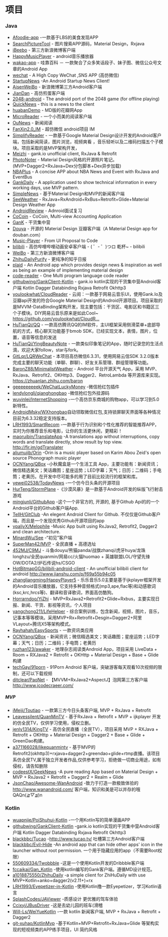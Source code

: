 # 项目
### Java
 * [Afoodie-app](https://github.com/Sambor123/foodie-app) -一款基于LBS的美食发现APP
 * [SearchPictureTool](https://github.com/wenhuaijun/SearchPictureTool) - 图片搜索APP源码，Material Design，Rxjava
 * [iBeebo](https://github.com/andforce/iBeebo) - 第三方新浪微博客户端
 * [HappyMusicPlayer](https://github.com/zhangliangming/HappyMusicPlayer) - android音乐播放器
 * [wakao-app](https://github.com/yongbo000/wakao-app) - 哇靠百科 － 一款聚合了众多笑话段子、妹子图、微信公众号文章的Android App
 * [wechat](https://github.com/motianhuo/wechat) - A High Copy WeChat ,SNS APP (高仿微信)
 * [StartupNews](https://github.com/halzhang/StartupNews) -An Android Startup News Client! 
 * [AisenWeiBo](https://github.com/wangdan/AisenWeiBo) - 新浪微博第三方Android客户端
 * [JianDan](https://github.com/ZhaoKaiQiang/JianDan) - 高仿煎蛋客户端
 * [2048-android](https://github.com/uberspot/2048-android) - The android port of the 2048 game (for offline playing)
 * [QuickNews](https://github.com/tigerguixh/QuickNews) -  this is a news to the client
 * [huabanDemo](https://github.com/LiCola/huabanDemo) - MD版的花瓣网App
 * [MicroReader](https://github.com/YiuChoi/MicroReader) - 一个小而美的阅读客户端
 * [OuNews](https://github.com/oubowu/OuNews) - 新闻阅读
 * [FanXin2.0_IM](https://github.com/huangfangyi/FanXin2.0_IM) -  超仿微信 android项目 IM
 * [SimplifyReader](https://github.com/SkillCollege/SimplifyReader) - 一款基于Google Material Design设计开发的Android客户端，包括新闻简读，图片浏览，视频爽看 ，音乐轻听以及二维码扫描五个子模块。项目采取的是MVP架构开发，
 * [Meizhi](https://github.com/drakeet/Meizhi) - gank.io unofficial client, RxJava & Retrofit
 * [PhotoNoter](https://github.com/yydcdut/PhotoNoter) - Material Design风格的开源照片笔记。(MVP+Dagger2+RxJava+Dex分包脚本+Dex异步加载) 
 * [NBAPlus](https://github.com/SilenceDut/NBAPlus) - A concise APP about NBA News and Event with RxJava and EventBus 
 * [GankDaily](https://github.com/maoruibin/GankDaily) - A application used to show technical information in every working days, use MVP pattern. 
 * [SimpleNews](https://github.com/liuling07/SimpleNews) - 基于Material Design和MVP的新闻客户端
 * [SeeWeather](https://github.com/xcc3641/SeeWeather) - RxJava+RxAndroid+RxBus+Retrofit+Glide+Material Design Weather App
 * [AndroidReview](https://github.com/envyfan/AndroidReview) - Adnroid面试复习
 * [CoCoin](https://github.com/Nightonke/CoCoin) - CoCoin, Multi-view Accounting Application
 * [GanK](https://github.com/dongjunkun/GanK) - 干货集中营
 * [Douya](https://github.com/DreaminginCodeZH/Douya) - 开源的 Material Design 豆瓣客户端（A Material Design app for douban.com）
 * [Music-Player](https://github.com/andremion/Music-Player) - From UI Proposal to Code 
 * [bilibili](https://github.com/HotBitmapGG/bilibili) - 高仿哔哩哔哩动画安卓客户端 - ( ゜- ゜)つロ 乾杯~ - bilibili
 * [WeiBo](https://github.com/wenmingvs/WeiBo) - 第三方新浪微博客户端
 * [ZhihuDailyPurify](https://github.com/izzyleung/ZhihuDailyPurify) - 更纯净的知乎日报
 * [plaid](https://github.com/YJWWZHANG/plaid) - An Android app which provides design news & inspiration as well as being an example of implementing material design
 * [code-reader](https://github.com/loopeer/code-reader) - One Multi program language code reader
 * [githubwing/GankClient-Kotlin](https://github.com/githubwing/GankClient-Kotlin) - gank.io kotlin实现的干货集中营Android客户端 Kotlin Dagger Databinding Rxjava Retrofit Okhttp3
 * [youlookwhat/CloudReader](https://github.com/youlookwhat/CloudReader) - 云阅：一款基于网易云音乐UI，使用Gank.Io及豆瓣api开发的符合Google Material Design的Android开源项目。项目采取的是MVVM-DataBinding架构开发，现主要包括：干货区、电影区和书籍区三个子模块。DIY网易云音乐原来是如此Cool~ https://github.com/youlookwhat/CloudR…
 * [HuTianQi/QQ](https://github.com/HuTianQi/QQ) - 一款高仿腾讯QQ的IM软件，主UI框架采用侧滑菜单+底部导航的方式，核心聊天功能基于bmob SDK，已经实现文本，表情，图片，位置，语音等信息的发送
 * [HuTianQi/YingBeautyNote](https://github.com/HuTianQi/YingBeautyNote) - 一款类似印象笔记的App，随时记录您的生活点滴，欢迎大家follow，star与fork。
 * [GitLqr/LQRWeChat](https://github.com/GitLqr/LQRWeChat) - 本项目高仿微信6.3.31，使用网易云信SDK 3.2.0版本完成主要的聊天功能（单聊、群聊）、好友关系管理、群组管理等功能。
 * [BaronZ88/MinimalistWeather](https://github.com/BaronZ88/MinimalistWeather) - Android 平台开源天气 App，采用 MVP、RxJava、Retrofit2、OKHttp3、Dagger2、RetroLambda 等开源库来实现。 https://zhuanlan.zhihu.com/baron
 * [geeeeeeeeek/WeChatLuckyMoney](https://github.com/geeeeeeeeek/WeChatLuckyMoney) -微信抢红包插件
 * [lendylongli/qianghongbao](https://github.com/lendylongli/qianghongbao) -微信抢红包外挂源码
 * [wuyinlei/InternetShopping](https://github.com/wuyinlei/InternetShopping) -一个高仿京东商城的购物app，可以学习到5.0新特性。
 * [AndroidMsky/WXhongbao](https://github.com/AndroidMsky/WXhongbao)自动领取微信红包,支持锁屏聊天界面等各种情况目前为6.3.32稳定支持版本。
 * [LRH1993/SmartRecom](https://github.com/LRH1993/SmartRecom) -一款基于行为识别和个性化推荐的智能推荐APP，实时为你推荐音乐和电影，让你的生活更休闲，更精彩！
 * [maoruibin/TranslateApp](https://github.com/maoruibin/TranslateApp) -A translations app without interruptions, copy words and translate directly, show result by top view. http://fir.im/gdTranslater
 * [aliumujib/Orin](https://github.com/aliumujib/Orin) -Orin is a music player based on Karim Abou Zeid's open source Phonograph music player
 * [OCNYang/QBox](https://github.com/OCNYang/QBox) -小秋魔盒是一个生活工具 App，主要功能有：新闻资讯；微信精选美文；笑话趣图；星座运势；LED字幕；天气；日历；二维码；手电筒；老黄历。在开发中尽可能多的用了目前比较流行的框架和库。
 * [yewei02538/TodayNews](https://github.com/yewei02538/TodayNews) -一个仿今日头条的开源项目
 * [HurTeng/StormPlane](https://github.com/HurTeng/StormPlane) -《沙漠风暴》是一款基于Android开发的纵版飞行射击游戏
 * [mingjunli/GithubApp](https://github.com/mingjunli/GithubApp) -这个一个非官方的, 开源的, 基于Github Api的的一个Android平台的Github客户端App.
 * [TellH/GitClub](https://github.com/TellH/GitClub) -An elegent Android Client for Github. 不仅仅是Github客户端，而且是一个发现优秀Github开源项目的app
 * [vpaliyX/Melophile](https://github.com/vpaliyX/Melophile) -Music App built using RxJava2, Retrofit2, Dagger2 and clean architecture.
 * [MinardWu/See](https://github.com/MinardWu/See) -“初见”客户端
 * [SuperMan42/MVP](https://github.com/SuperMan42/MVP) - 全民直播 + 高德选址
 * [452MJ/C9MJ](https://github.com/452MJ/C9MJ) - 斗鱼douyu/熊猫panda/战旗zhanqi/虎牙huya/龙珠longhzu/全民quanmin/网易cc/火猫huomao + 英雄联盟LOL/守望先锋OW/DOTA2/炉石传说hs/CSGO
 * [HotBitmapGG/bilibili-android-client](https://github.com/HotBitmapGG/bilibili-android-client) - An unofficial bilibili client for android http://www.jianshu.com/p/f69a55b94c05
 * [zhangliangming/HappyPlayer5](https://github.com/zhangliangming/HappyPlayer5) - 乐乐音乐5.0主要是基于ijkplayer框架开发的Android音乐播放器，它支持多种音频格式(mp3,ape,flac等)和动感歌词(ksc,krc,hrcs等)、翻译和音译歌词，界面高仿酷狗。
 * [Horrarndoo/YiZhi](https://github.com/Horrarndoo/YiZhi) - MVP+RxJava2+Retrofit2+Glide+Rxbus，主要实现日报、新闻、干货、影视等资讯，个人项目
 * [yangchong211/LifeHelper](https://github.com/yangchong211/LifeHelper) - 综合案例训练，包含新闻，视频，图片，音乐，记事本等等模块。采用MVP+Rx+Retrofit+Desgin+Dagger2+阿里VLayout+腾讯X5等架构模式。
 * [Rayhahah/EasySports](https://github.com/Rayhahah/EasySports) - 一款资讯类应用
 * [OCNYang/QBox](https://github.com/OCNYang/QBox) - 新闻资讯；微信精选美文；笑话趣图；星座运势；LED字幕；天气；日历；二维码；手电筒；老黄历
 * [ruzhan123/awaker](https://github.com/ruzhan123/awaker) - 地理杂志阅读类Android App，项目采用 LiveData + Room + RXJava2 + Retrofit + OKHttp + Material Design + Base + Glide 构建
 * [techGay/91porn](https://github.com/techGay/91porn) - 91Porn Android 客户端，突破游客每天观看10次视频的限制，还可以下载视频
 * [ditclear/PaoNet](https://github.com/ditclear/PaoNet) - 【MVVM+RxJava2+AspectJ】泡网第三方客户端 http://www.jcodecraeer.com/
##### MVP
 * [iMeiji/Toutiao](https://github.com/iMeiji/Toutiao) - 一款第三方今日头条客户端, MVP + RxJava + Retrofit
 * [Leavessilent/QuanMinTV](https://github.com/Leavessilent/QuanMinTV) - 基于RxJava + Retrofit + MVP + ijkplayer 开发的仿全民TV，仅供学习使用，侵权立删。
 * [jenly1314/KingTV](https://github.com/jenly1314/KingTV) - 高仿全民直播（全民TV），项目采用 MVP + RXJava + Retrofit + OKHttp + Material Design + Dagger2 + Base + Glide + GreenDao构建。
 * [a371166028/likequanmintv](https://github.com/a371166028/likequanmintv) - 基于MVP的Retrofit2(okhttp3)+rxjava+dagger2+greendao+glide+rtmp直播。该项目系仿全民TV,属于独立开发者作品,仅供参考学习，拒绝做一切商业用途，如有侵权，请告知删除
 * [codeestX/GeekNews](https://github.com/codeestX/GeekNews) -A pure reading App based on Material Design + MVP + RxJava2 + Retrofit + Dagger2 + Realm + Glide
 * [JsonChao/Awesome-WanAndroid](https://github.com/JsonChao/Awesome-WanAndroid) -致力于打造一款极致体验的 http://www.wanandroid.com/ 客户端，知识和美是可以并存的哦QAQn(*≧▽≦*)n



### Kotlin
 * [wuapnjie/PoiShuhui-Kotlin](https://github.com/wuapnjie/PoiShuhui-Kotlin) -一个用Kotlin写的简单漫画APP
 * [githubwing/GankClient-Kotlin](https://github.com/githubwing/GankClient-Kotlin) -gank.io kotlin实现的干货集中营Android客户端 Kotlin Dagger Databinding Rxjava Retrofit Okhttp3
 * [blackbbc/Tucao](https://github.com/blackbbc/Tucao) -http://www.tucao.tv/ 吐槽第三方Android客户端
 * [blackbbc/Evil-Hide](https://github.com/blackbbc/Evil-Hide) -An android app that can hide other apps' icon in the launcher without root permission. 一个用于隐藏应用的app（不需要Root权限）
 * [550609334/Twobbble](https://github.com/550609334/Twobbble) -这是一个使用Kotlin开发的Dribbble客户端
 * [fccaikai/Gan_Kotlin](https://github.com/fccaikai/Gan_Kotlin) -使用kotlin编写的Gank客户端。遵循MD设计规范。
 * [a1018875550/ZhihuDaily](https://github.com/a1018875550/ZhihuDaily) -a simple client for ZhiHuDaily with use MVP+Kotlin+anko+dagger2(v2.11+)+rx
 * [LRH1993/Eyepetizer-in-Kotlin](https://github.com/LRH1993/Eyepetizer-in-Kotlin) -使用Kotlin撸一款Eyepetizer，学习Kotlin语言
 * [SplashCodes/JAViewer](https://github.com/SplashCodes/JAViewer) -质感设计 更优雅的驾车体验
 * [Ccixyj/JBusDriver](https://github.com/Ccixyj/JBusDriver) -这是去幼儿园的班车(滑稽
 * [Will-Ls/WeiYueKotlin](https://github.com/Will-Ls/WeiYueKotlin) -一款 kotlin 新闻客户端, MVP + RxJava + Retrofit + Dagger2
 * [git-xuhao/KotlinMvp](https://github.com/git-xuhao/KotlinMvp) -基于Kotlin+MVP+Retrofit+RxJava+Glide 等架构实现的短视频类的APP练手项目，UI 简约风格
